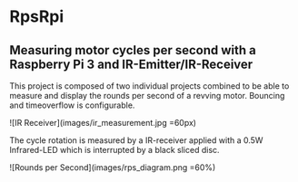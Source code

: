 # RpsRpi
## Measuring motor cycles per second with a Raspberry Pi 3 and IR-Emitter/IR-Receiver
This project is composed of two individual projects combined to be able to measure and display the rounds per second of a revving motor. Bouncing and timeoverflow is configurable.

![IR Receiver](images/ir_measurement.jpg =60px)

The cycle rotation is measured by a IR-receiver applied with a 0.5W Infrared-LED which is interrupted by a black sliced disc.

![Rounds per Second](images/rps_diagram.png =60%)
